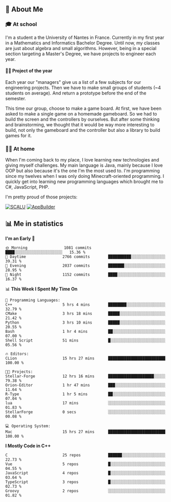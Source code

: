 ## 👀 About Me

### 🎓 At school

I'm a student a the University of Nantes in France. Currently in my first year in a Mathematics and Informatics Bachelor Degree. Until now, my classes are just about algebra and small algorithms. However, being in a special section targeting a Master's Degree, we have projects to engineer each year. 

#### 🔧🔬 Project of the year

Each year our "managers" give us a list of a few subjects for our engineering projects. Then we have to make small groups of students (~4 students on average). And return a prototype before the end of the semester.

This time our group, choose to make a game board. At first, we have been asked to make a single game on a homemade gameboard. So we had to build the screen and the controllers by ourselves. 
But after some thinking and brainstorming, we thought that it would be way more interesting to build, not only the gameboard and the controller but also a library to build games for it.

### 👨‍💻 At home

When I'm coming back to my place, I love learning new technologies and giving myself challenges. My main language is Java, mainly because I love OOP but also because it's the one I'm the most used to. I'm programming since my twelves when I was only doing Minecraft-oriented programming.  I quickly get into learning new programming languages which brought me to C#, JavaScript, PHP. 

I'm pretty proud of those projects:

[![SCALU](https://github-readme-stats.vercel.app/api/pin?username=renardfute&repo=SCALU)](https://github.com/renardfute/scalu)
[![AppBuilder](https://github-readme-stats.vercel.app/api/pin?username=pulsedev2&repo=AppBuilder)](https://github.com/pulsedev2/AppBuilder)

## 📊 Me in statistics
<!--START_SECTION:waka-->
**I'm an Early 🐤** 

```text
🌞 Morning                1081 commits        ████░░░░░░░░░░░░░░░░░░░░░   15.36 % 
🌆 Daytime                2766 commits        ██████████░░░░░░░░░░░░░░░   39.31 % 
🌃 Evening                2037 commits        ███████░░░░░░░░░░░░░░░░░░   28.95 % 
🌙 Night                  1152 commits        ████░░░░░░░░░░░░░░░░░░░░░   16.37 % 
```


📊 **This Week I Spent My Time On** 

```text
💬 Programming Languages: 
C++                      5 hrs 4 mins        ████████░░░░░░░░░░░░░░░░░   32.79 % 
CMake                    3 hrs 18 mins       █████░░░░░░░░░░░░░░░░░░░░   21.42 % 
Python                   3 hrs 10 mins       █████░░░░░░░░░░░░░░░░░░░░   20.55 % 
Bash                     1 hr 4 mins         ██░░░░░░░░░░░░░░░░░░░░░░░   07.00 % 
Shell Script             51 mins             █░░░░░░░░░░░░░░░░░░░░░░░░   05.56 % 

🔥 Editors: 
CLion                    15 hrs 27 mins      █████████████████████████   100.00 % 

🐱‍💻 Projects: 
Stellar-Forge            12 hrs 16 mins      ████████████████████░░░░░   79.38 % 
Orion-Editor             1 hr 47 mins        ███░░░░░░░░░░░░░░░░░░░░░░   11.64 % 
R-Type                   1 hr 5 mins         ██░░░░░░░░░░░░░░░░░░░░░░░   07.04 % 
lua                      17 mins             ░░░░░░░░░░░░░░░░░░░░░░░░░   01.83 % 
StellarForge             0 secs              ░░░░░░░░░░░░░░░░░░░░░░░░░   00.08 % 

💻 Operating System: 
Mac                      15 hrs 27 mins      █████████████████████████   100.00 % 
```

**I Mostly Code in C++** 

```text
C                        25 repos            ██████░░░░░░░░░░░░░░░░░░░   22.73 % 
Vue                      5 repos             █░░░░░░░░░░░░░░░░░░░░░░░░   04.55 % 
JavaScript               4 repos             █░░░░░░░░░░░░░░░░░░░░░░░░   03.64 % 
TypeScript               3 repos             █░░░░░░░░░░░░░░░░░░░░░░░░   02.73 % 
Groovy                   2 repos             ░░░░░░░░░░░░░░░░░░░░░░░░░   01.82 % 
```




<!--END_SECTION:waka-->
